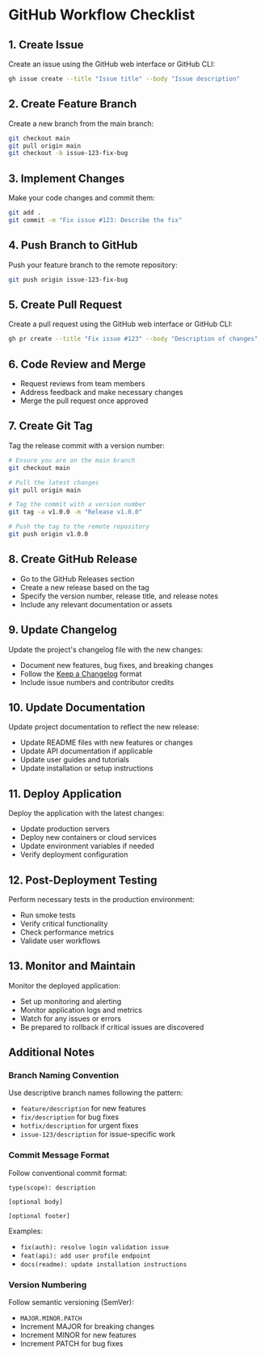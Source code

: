 # GitHub Workflow Checklist

## 1. Create Issue
Create an issue using the GitHub web interface or GitHub CLI:
```sh
gh issue create --title "Issue title" --body "Issue description"
```

## 2. Create Feature Branch
Create a new branch from the main branch:
```sh
git checkout main
git pull origin main
git checkout -b issue-123-fix-bug
```

## 3. Implement Changes
Make your code changes and commit them:
```sh
git add .
git commit -m "Fix issue #123: Describe the fix"
```

## 4. Push Branch to GitHub
Push your feature branch to the remote repository:
```sh
git push origin issue-123-fix-bug
```

## 5. Create Pull Request
Create a pull request using the GitHub web interface or GitHub CLI:
```sh
gh pr create --title "Fix issue #123" --body "Description of changes"
```

## 6. Code Review and Merge
- Request reviews from team members
- Address feedback and make necessary changes
- Merge the pull request once approved

## 7. Create Git Tag
Tag the release commit with a version number:
```sh
# Ensure you are on the main branch
git checkout main

# Pull the latest changes
git pull origin main

# Tag the commit with a version number
git tag -a v1.0.0 -m "Release v1.0.0"

# Push the tag to the remote repository
git push origin v1.0.0
```

## 8. Create GitHub Release
- Go to the GitHub Releases section
- Create a new release based on the tag
- Specify the version number, release title, and release notes
- Include any relevant documentation or assets

## 9. Update Changelog
Update the project's changelog file with the new changes:
- Document new features, bug fixes, and breaking changes
- Follow the [Keep a Changelog](https://keepachangelog.com/) format
- Include issue numbers and contributor credits

## 10. Update Documentation
Update project documentation to reflect the new release:
- Update README files with new features or changes
- Update API documentation if applicable
- Update user guides and tutorials
- Update installation or setup instructions

## 11. Deploy Application
Deploy the application with the latest changes:
- Update production servers
- Deploy new containers or cloud services
- Update environment variables if needed
- Verify deployment configuration

## 12. Post-Deployment Testing
Perform necessary tests in the production environment:
- Run smoke tests
- Verify critical functionality
- Check performance metrics
- Validate user workflows

## 13. Monitor and Maintain
Monitor the deployed application:
- Set up monitoring and alerting
- Monitor application logs and metrics
- Watch for any issues or errors
- Be prepared to rollback if critical issues are discovered

## Additional Notes

### Branch Naming Convention
Use descriptive branch names following the pattern:
- `feature/description` for new features
- `fix/description` for bug fixes
- `hotfix/description` for urgent fixes
- `issue-123/description` for issue-specific work

### Commit Message Format
Follow conventional commit format:
```
type(scope): description

[optional body]

[optional footer]
```

Examples:
- `fix(auth): resolve login validation issue`
- `feat(api): add user profile endpoint`
- `docs(readme): update installation instructions`

### Version Numbering
Follow semantic versioning (SemVer):
- `MAJOR.MINOR.PATCH`
- Increment MAJOR for breaking changes
- Increment MINOR for new features
- Increment PATCH for bug fixes

